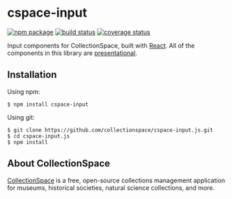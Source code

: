 # cspace-input


[![npm package](https://img.shields.io/npm/v/cspace-input.svg)](https://www.npmjs.com/package/cspace-input)
[![build status](https://travis-ci.org/collectionspace/cspace-input.js.svg?branch=master)](https://travis-ci.org/collectionspace/cspace-input.js)
[![coverage status](https://coveralls.io/repos/github/collectionspace/cspace-input.js/badge.svg?branch=master)](https://coveralls.io/github/collectionspace/cspace-input.js?branch=master)

Input components for CollectionSpace, built with [React](https://facebook.github.io/react/). All of the components in this library are [presentational](https://medium.com/@dan_abramov/smart-and-dumb-components-7ca2f9a7c7d0).

## Installation

Using npm:

```
$ npm install cspace-input
```

Using git:

```
$ git clone https://github.com/collectionspace/cspace-input.js.git
$ cd cspace-input.js
$ npm install
```

## About CollectionSpace

[CollectionSpace](http://www.collectionspace.org/) is a free, open-source collections management application for museums, historical societies, natural science collections, and more.